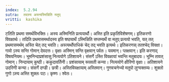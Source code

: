 ```yaml
---
index:  5.2.94
sutra:  तदस्य अस्त्यस्मिन्निति मतुप्
vritti:  kashika 
---
```


टतिति प्रथमा समर्थविभक्तिः। अस्य अस्मिनिति प्रत्ययार्थौ। अस्ति इति प्रकृतिविशेषणम्। इतिकरणो विवक्षार्थः। तदिति प्रथमासमर्थादस्य इति षष्ठ्यार्थे ऽस्मिन्निति सप्तम्यर्थे वा मतुप् प्रत्ययो भवति, यत् तत् प्रथमासमर्थम् अस्ति चेत् तद् भवति। अस्त्यर्थोपाधिकं चेद् तद् भवति इत्यर्थः। इतिकरणस् ततश्चेद् विवक्षा। गावो ऽस्य सन्ति गोमान् देवदत्तः। वृक्षाः अस्मिन् सन्ति वृक्षवान् पर्वतः। यवमान्। प्लक्षवान्। इति करणाद् विषयनियमः। भूमनिन्दाप्रशंसासु नित्ययोगे ऽतिशायने। संसर्गे ऽस्ति विवक्षायां भवन्ति मतुबादयः। भूम्नि तावत् गोमान्। निन्दायाम् कुष्ठी। ककुदावर्तिनी। प्रशंसायाम् रूपवती कन्या। नित्ययोगे क्षीरिणो वृक्षाः। अतिशायने उदरिणी कन्या। संसर्गे दण्डी। छत्री। अस्तिविवक्षायाम् अस्तिमान्। गुणवचनेभ्यो मतुपो लुग्वक्तव्यः। शुक्लो गुणो ऽस्य अस्ति शुक्लः पटः। कृष्णः। श्वेतः।

